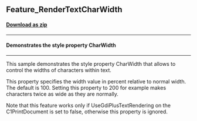 ## Feature_RenderTextCharWidth
#### [Download as zip](https://grapecity.github.io/DownGit/#/home?url=https://github.com/GrapeCity/ComponentOne-WinForms-Samples/tree/master/NetFramework\PrintDocument\CS\FeatureRenderTextCharWidth)
____
#### Demonstrates the style property CharWidth
____
This sample demonstrates the style property CharWidth that allows to control the widths of characters within text.

This property specifies the width value in percent relative to normal width. The default is 100.
Setting this property to 200 for example makes characters twice as wide as they are normally.

Note that this feature works only if UseGdiPlusTextRendering on the C1PrintDocument is set to false, otherwise this property is ignored.
